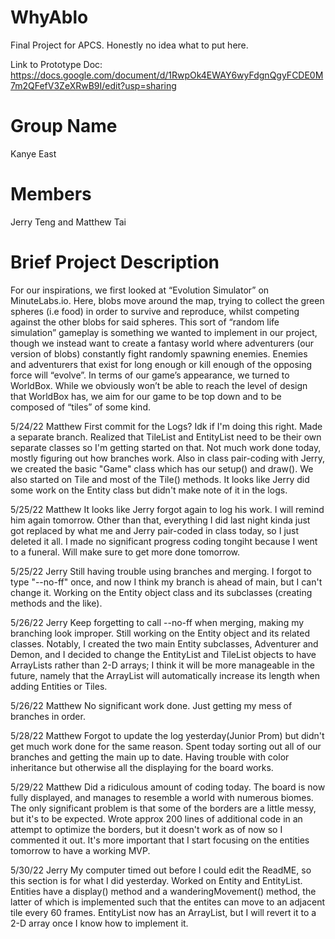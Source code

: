 # WhyAblo
Final Project for APCS. Honestly no idea what to put here.

Link to Prototype Doc: https://docs.google.com/document/d/1RwpOk4EWAY6wyFdgnQgyFCDE0M7m2QFefV3ZeXRwB9I/edit?usp=sharing

# Group Name
Kanye East

# Members
Jerry Teng and Matthew Tai

# Brief Project Description
For our inspirations, we first looked at “Evolution Simulator” on MinuteLabs.io. Here, blobs move around the map, trying to collect the green spheres (i.e food) in order to survive and reproduce, whilst competing against the other blobs for said spheres. This sort of “random life simulation” gameplay is something we wanted to implement in our project, though we instead want to create a fantasy world where adventurers (our version of blobs) constantly fight randomly spawning enemies. Enemies and adventurers that exist for long enough or kill enough of the opposing force will “evolve”. In terms of our game’s appearance, we turned to WorldBox. While we obviously won’t be able to reach the level of design that WorldBox has, we aim for our game to be top down and to be composed of  “tiles” of some kind.

5/24/22 Matthew
First commit for the Logs? Idk if I'm doing this right. 
Made a separate branch. Realized that TileList and EntityList need to be their own separate classes so I'm getting started on that. Not much work done today, mostly figuring out how branches work. Also in class pair-coding with Jerry, we created the basic "Game" class which has our setup() and draw(). We also started on Tile and most of the Tile() methods. It looks like Jerry did some work on the Entity class but didn't make note of it in the logs.

5/25/22 Matthew
It looks like Jerry forgot again to log his work. I will remind him again tomorrow. Other than that, everything I did last night kinda just got replaced by what me and Jerry pair-coded in class today, so I just deleted it all. I made no significant progress coding tongiht because I went to a funeral. Will make sure to get more done tomorrow.

5/25/22 Jerry
Still having trouble using branches and merging. I forgot to type "--no-ff" once, and now I think my branch is ahead of main, but I can't change it. Working on the Entity object class and its subclasses (creating methods and the like).

5/26/22 Jerry
Keep forgetting to call --no-ff when merging, making my branching look improper. Still working on the Entity object and its related classes. Notably, I created the two main Entity subclasses, Adventurer and Demon, and I decided to change the EntityList and TileList objects to have ArrayLists rather than 2-D arrays; I think it will be more manageable in the future, namely that the ArrayList will automatically increase its length when adding Entities or Tiles.

5/26/22 Matthew
No significant work done. Just getting my mess of branches in order.

5/28/22 Matthew
Forgot to update the log yesterday(Junior Prom) but didn't get much work done for the same reason.
Spent today sorting out all of our branches and getting the main up to date.
Having trouble with color inheritance but otherwise all the displaying for the board works.

5/29/22 Matthew
Did a ridiculous amount of coding today. The board is now fully displayed, and manages to resemble a world with numerous biomes. The only significant problem is that some of the borders are a little messy, but it's to be expected. Wrote approx 200 lines of additional code in an attempt to optimize the borders, but it doesn't work as of now so I commented it out. It's more important that I start focusing on the entities tomorrow to have a working MVP.

5/30/22 Jerry
My computer timed out before I could edit the ReadME, so this section is for what I did yesterday. Worked on Entity and EntityList. Entities have a display() method and a wanderingMovement() method, the latter of which is implemented such that the entites can move to an adjacent tile every 60 frames. EntityList now has an ArrayList, but I will revert it to a 2-D array once I know how to implement it. 
